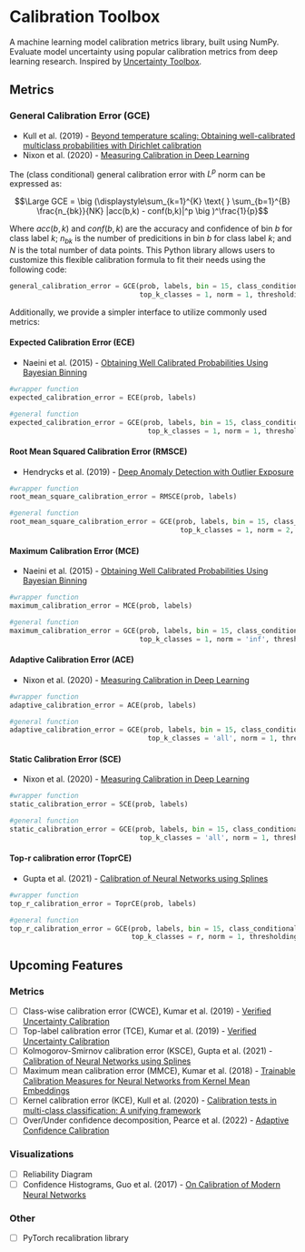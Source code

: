 # Calibration Toolbox
A machine learning model calibration metrics library, built using NumPy. Evaluate model uncertainty using popular calibration metrics from deep learning research. Inspired by [Uncertainty Toolbox](https://github.com/uncertainty-toolbox/uncertainty-toolbox).


## Metrics
### General Calibration Error (GCE)
- Kull et al. (2019) - [Beyond temperature scaling: Obtaining well-calibrated multiclass probabilities with Dirichlet calibration](https://arxiv.org/abs/1910.12656)
- Nixon et al. (2020) - [Measuring Calibration in Deep Learning](https://arxiv.org/abs/1904.01685)


The (class conditional) general calibration error with $L^{p}$ norm can be expressed as:

```math
\Large GCE = \big (\displaystyle\sum_{k=1}^{K} \text{ } \sum_{b=1}^{B} \frac{n_{bk}}{NK} |acc(b,k) - conf(b,k)|^p \big )^\frac{1}{p}
```

Where $acc(b,k)$ and $conf(b,k)$ are the accuracy and confidence of bin $b$ for class label $k$; $n_{bk}$ is the number of predicitions in bin $b$ for class label $k$; and $N$ is the total number of data points. This Python library allows users to customize this flexible calibration formula to fit their needs using the following code:

```Python
general_calibration_error = GCE(prob, labels, bin = 15, class_conditional = True, adaptive_bins = False,
                                top_k_classes = 1, norm = 1, thresholding = 0.00)

```
Additionally, we provide a simpler interface to utilize commonly used metrics:
#### Expected Calibration Error (ECE)
- Naeini et al. (2015) - [Obtaining Well Calibrated Probabilities Using Bayesian Binning](https://ojs.aaai.org/index.php/AAAI/article/view/9602)

```Python
#wrapper function
expected_calibration_error = ECE(prob, labels)

#general function
expected_calibration_error = GCE(prob, labels, bin = 15, class_conditional = False, adaptive_bins = False,
                                  top_k_classes = 1, norm = 1, thresholding = 0.00) 
```

#### Root Mean Squared Calibration Error (RMSCE)
- Hendrycks et al. (2019) - [Deep Anomaly Detection with Outlier Exposure](https://arxiv.org/abs/1812.04606)

```Python
#wrapper function
root_mean_square_calibration_error = RMSCE(prob, labels)

#general function
root_mean_square_calibration_error = GCE(prob, labels, bin = 15, class_conditional = False, adaptive_bins = False,
                                          top_k_classes = 1, norm = 2, thresholding = 0.00) 
```

#### Maximum Calibration Error (MCE)
- Naeini et al. (2015) - [Obtaining Well Calibrated Probabilities Using Bayesian Binning](https://ojs.aaai.org/index.php/AAAI/article/view/9602)

```Python
#wrapper function
maximum_calibration_error = MCE(prob, labels)

#general function
maximum_calibration_error = GCE(prob, labels, bin = 15, class_conditional = False, adaptive_bins = False,
                                top_k_classes = 1, norm = 'inf', thresholding = 0.00) 
```

#### Adaptive Calibration Error (ACE)
- Nixon et al. (2020) - [Measuring Calibration in Deep Learning](https://arxiv.org/abs/1904.01685)

```Python
#wrapper function
adaptive_calibration_error = ACE(prob, labels)

#general function
adaptive_calibration_error = GCE(prob, labels, bin = 15, class_conditional = True, adaptive_bins = True,
                                  top_k_classes = 'all', norm = 1, thresholding = 0.00) 
```

#### Static Calibration Error (SCE)
- Nixon et al. (2020) - [Measuring Calibration in Deep Learning](https://arxiv.org/abs/1904.01685)

```Python
#wrapper function
static_calibration_error = SCE(prob, labels)

#general function
static_calibration_error = GCE(prob, labels, bin = 15, class_conditional = True, adaptive_bins = False,
                                top_k_classes = 'all', norm = 1, thresholding = 0.00) 
```

#### Top-r calibration error (ToprCE)
- Gupta et al. (2021) - [Calibration of Neural Networks using Splines](https://arxiv.org/abs/2006.12800)

```Python
#wrapper function
top_r_calibration_error = ToprCE(prob, labels)

#general function
top_r_calibration_error = GCE(prob, labels, bin = 15, class_conditional = True, adaptive_bins = False,
                              top_k_classes = r, norm = 1, thresholding = 0.00) 
```

## Upcoming Features

### Metrics
- [ ] Class-wise calibration error (CWCE), Kumar et al. (2019) - [Verified Uncertainty Calibration](https://arxiv.org/abs/1909.10155)
- [ ] Top-label calibration error (TCE), Kumar et al. (2019) - [Verified Uncertainty Calibration](https://arxiv.org/abs/1909.10155)
- [ ] Kolmogorov-Smirnov calibration error (KSCE), Gupta et al. (2021) - [Calibration of Neural Networks using Splines](https://arxiv.org/abs/2006.12800)
- [ ] Maximum mean calibration error (MMCE), Kumar et al. (2018) - [Trainable Calibration Measures for Neural Networks from Kernel Mean Embeddings](https://proceedings.mlr.press/v80/kumar18a.html)
- [ ] Kernel calibration error (KCE), Kull et al. (2020) - [Calibration tests in multi-class classification: A unifying framework](https://arxiv.org/abs/1910.11385v2)
- [ ] Over/Under confidence decomposition, Pearce et al. (2022) - [Adaptive Confidence Calibration](https://caiac.pubpub.org/pub/camnr5ix/release/1)

### Visualizations
- [ ] Reliability Diagram
- [ ] Confidence Histograms, Guo et al. (2017) - [On Calibration of Modern Neural Networks](https://arxiv.org/abs/1706.04599)

### Other 
- [ ] PyTorch recalibration library
